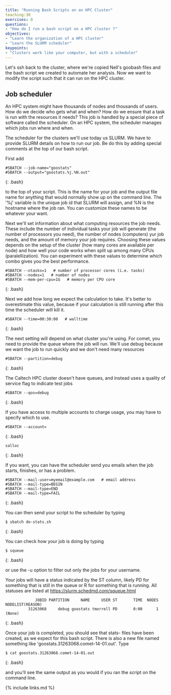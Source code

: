 ```yaml
---
title: "Running Bash Scripts on an HPC Cluster"
teaching:30
exercises: 0
questions:
- "How do I run a bash script on a HPC cluster ?"
objectives:
- "Learn the organization of a HPC cluster"
- "Learn the SLURM scheduler"
keypoints:
- "Clusters work like your computer, but with a scheduler"
---
```


Let's ssh back to the cluster, where we're copied Nell's goobash files and the
bash script we created to automate her analysis. Now we want to modify the
script such that it can run on the HPC cluster.

## Job scheduler
An HPC system might have thousands of nodes and thousands of users. How do we decide who gets what
and when? How do we ensure that a task is run with the resources it needs? This job is handled by a
special piece of software called the scheduler. On an HPC system, the scheduler manages which jobs
run where and when.

The scheduler for the clusters we'll use today us SLURM. We have to provide
SLURM details on how to run our job. Be do this by adding special comments at
the top of our bash script. 

First add 

~~~
#SBATCH --job-name="goostats"
#SBATCH --output="goostats.%j.%N.out"
~~~
{: .bash}

to the top of your script. This is the name for your job and the output file name
for anything that would normally show up on the command line. The '%j' variable
is the unique job id that SLURM will assign, and %N is the hostname where the
job ran. You can customize these names to be whatever your want.

Next we'll set information about what computing resources the job needs. These
include the number of individual tasks your job will generate (the number of
processors you need), the number of nodes (computers) yur job needs, and the
amount of memory your job requires. Choosing these values depends on the setup
of the cluster (how many cores are available per node) and how well your code
works when split up among many CPUs (paralellization). You can experiment with
these values to determine which combo gives you the best performance.

~~~
#SBATCH --ntasks=1   # number of processor cores (i.e. tasks)
#SBATCH --nodes=1   # number of nodes
#SBATCH --mem-per-cpu=1G   # memory per CPU core
~~~
{: .bash}

Next we add how long we expect the calculation to take. It's better to
overestimate this value, because if your calculation is still running after
this time the scheduler will kill it.

~~~
#SBATCH --time=00:30:00   # walltime
~~~
{: .bash}

The next setting will depend on what cluster you're using. For comet, you need
to provide the queue where the job will run. We'll use debug because we want
the job to run quickly and we don't need many resources

~~~
#SBATCH --partition=debug
~~~
{: .bash}

The Caltech HPC cluster doesn't have queues, and instead uses a quality of
service flag to indicate test jobs

~~~
#SBATCH --qos=debug
~~~
{: .bash}

If you have access to multiple accounts to charge usage, you may have to
specify which to use.

~~~
#SBATCH --account=
~~~
{: .bash}

~~~
salloc
~~~
{: .bash}

If you want, you can have the scheduler send you emails when the job starts,
finishes, or has a problem.

~~~
#SBATCH --mail-user=myemail@example.com   # email address
#SBATCH --mail-type=BEGIN
#SBATCH --mail-type=END
#SBATCH --mail-type=FAIL
~~~
{: .bash}

You can then send your script to the scheduler by typing

~~~
$ sbatch do-stats.sh 
~~~
{: .bash}

You can check how your job is doing by typing

~~~
$ squeue
~~~
{: .bash}

or use the -u option to filter out only the jobs for your username.

Your jobs will have a status indicated by the ST column, likely PD for something that is still in the
queue or R for something that is running. All statuses are listed at https://slurm.schedmd.com/squeue.html

~~~
             JOBID PARTITION     NAME     USER ST       TIME  NODES NODELIST(REASON)
          31263068     debug goostats tmorrell PD       0:00      1 (None)
~~~
{: .bash}

Once your job is completed, you should see that stats- files have been created,
as we expect for this bash script. There is also a new file named something
like 'goostats.31263068.comet-14-01.out'. Type

~~~
$ cat goostats.31263068.comet-14-01.out
~~~
{: .bash}

and you'll see the same output as you would if you ran the script on the
command line.


{% include links.md %}
